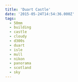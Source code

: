 ```yaml
---
title: 'Duart Castle'
date: '2015-05-24T14:54:36.000Z'
tags:
  - 50mm
  - building
  - castle
  - cloudy
  - d300s
  - duart
  - isle
  - mull
  - nikon
  - panorama
  - scotland
  - sky
---
```

